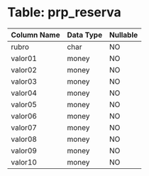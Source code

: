 # Table: prp_reserva

| Column Name | Data Type | Nullable |
|-------------|-----------|----------|
| rubro | char | NO |
| valor01 | money | NO |
| valor02 | money | NO |
| valor03 | money | NO |
| valor04 | money | NO |
| valor05 | money | NO |
| valor06 | money | NO |
| valor07 | money | NO |
| valor08 | money | NO |
| valor09 | money | NO |
| valor10 | money | NO |
